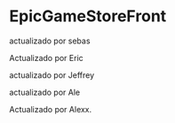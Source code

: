 # EpicGameStoreFront

actualizado por sebas

Actualizado por Eric

actualizado por Jeffrey

actualizado por Ale

Actualizado por Alexx.
